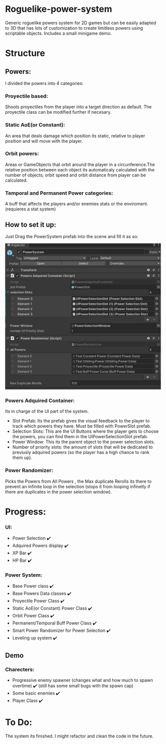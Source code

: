 <h1>Roguelike-power-system</h1>
Generic roguelike powers system for 2D games but can be easily adapted to 3D that has lots of customization to create limitless powers using scriptable objects. Includes a small minigame demo.

# Structure

## Powers:
I divided the powers into 4 categories:

###  Proyectile based:
Shoots proyectiles from the player into a target direction as default. The proyectile class can be modified further if necesary.
###  Static AoE(or Constant):
An area that deals damage which position its static, relative to player position and will move with the player.
###  Orbit powers:
Areas or GameObjects that orbit around the player in a circunference.The relative position between each object its automaticaly calculated with the number of objects; 
orbit speed and orbit distance from player can be calculated.
### Temporal and Permanent Power categories:
A buff that affects the players and/or enemies stats or the enviroment. (requieres a stat system)

## How to set it up:
Just Drag the PowerSystem prefab into the scene and fill it as so:
 
<img src= "/Assets/Misc/PowerSystemPrefabPic.jpg">

### Powers Adquired Container:
Its in charge of the UI part of the system.
* Slot Prefab:
   Its the prefab gives the visual feedback to the player to track which powers they have.
   Must be filled with PowerSlot prefab.
* Selection Slots:
  This are the UI Buttons where the player gets to choose the powers, you can find them in the UIPowerSelectionSlot prefab.
* Power Window:
  This its the parent object to the power selection slots.
* Number of priority slots: the amount of slots that will be dedicated to previusly adquired powers (so the player has a high chance to rank them up).

### Power Randomizer:
Picks the Powers from All Powers , the Max duplicate Rerolls its there to prevent an infinite loop in the selection (stops it from looping infinetly if there are duplicates in the power selection window).

# Progress:

### UI:
* Power Selection :heavy_check_mark:
* Adquired Powers display  :heavy_check_mark:
* XP Bar :heavy_check_mark:
* HP Bar :heavy_check_mark:

### Power System:
* Base Power class :heavy_check_mark:
* Base Powers Data classes :heavy_check_mark:
* Proyectile Power Class :heavy_check_mark:
* Static AoE(or Constant) Power Class :heavy_check_mark:
* Orbit Power Class :heavy_check_mark:
* Permanent/Temporal Buff Power Class :heavy_check_mark:
* Smart Power Randomizer for Power Selection :heavy_check_mark:
* Leveling up system :heavy_check_mark:

## Demo
### Charecters:
* Progressive enemy spawner (changes what and how much to spawn overtime) :heavy_check_mark: (still has some small bugs with the spawn cap)
* Some basic enemies :heavy_check_mark:
* Player Class :heavy_check_mark:

# To Do:
The system its finished. I might refactor and clean the code in the future.
